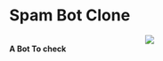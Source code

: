 # Spam Bot Clone 
<center>
<img src="https://telegra.ph/file/6f99edd7a804fbab08d51.jpg">
  </center>
    
  <b> 
  A Bot To check 
    

    
